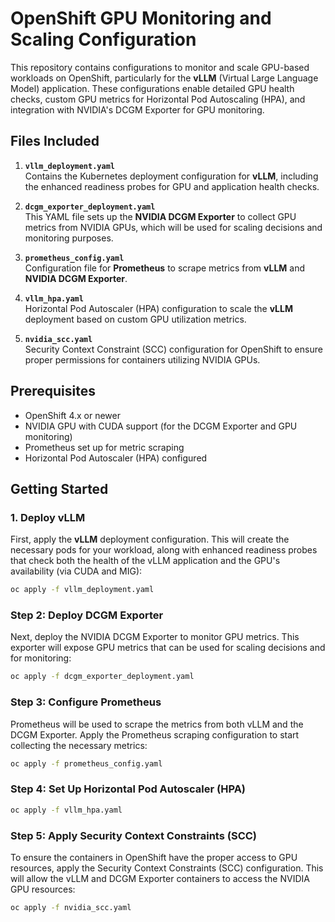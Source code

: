 # OpenShift GPU Monitoring and Scaling Configuration

This repository contains configurations to monitor and scale GPU-based workloads on OpenShift, particularly for the **vLLM** (Virtual Large Language Model) application. These configurations enable detailed GPU health checks, custom GPU metrics for Horizontal Pod Autoscaling (HPA), and integration with NVIDIA's DCGM Exporter for GPU monitoring.

## Files Included

1. **`vllm_deployment.yaml`**  
   Contains the Kubernetes deployment configuration for **vLLM**, including the enhanced readiness probes for GPU and application health checks.
   
2. **`dcgm_exporter_deployment.yaml`**  
   This YAML file sets up the **NVIDIA DCGM Exporter** to collect GPU metrics from NVIDIA GPUs, which will be used for scaling decisions and monitoring purposes.
   
3. **`prometheus_config.yaml`**  
   Configuration file for **Prometheus** to scrape metrics from **vLLM** and **NVIDIA DCGM Exporter**.
   
4. **`vllm_hpa.yaml`**  
   Horizontal Pod Autoscaler (HPA) configuration to scale the **vLLM** deployment based on custom GPU utilization metrics.
   
5. **`nvidia_scc.yaml`**  
   Security Context Constraint (SCC) configuration for OpenShift to ensure proper permissions for containers utilizing NVIDIA GPUs.

## Prerequisites

- OpenShift 4.x or newer
- NVIDIA GPU with CUDA support (for the DCGM Exporter and GPU monitoring)
- Prometheus set up for metric scraping
- Horizontal Pod Autoscaler (HPA) configured

## Getting Started

### 1. Deploy vLLM

First, apply the **vLLM** deployment configuration. This will create the necessary pods for your workload, along with enhanced readiness probes that check both the health of the vLLM application and the GPU's availability (via CUDA and MIG):

```bash
oc apply -f vllm_deployment.yaml
```

### Step 2: Deploy DCGM Exporter

Next, deploy the NVIDIA DCGM Exporter to monitor GPU metrics. This exporter will expose GPU metrics that can be used for scaling decisions and for monitoring:

```bash
oc apply -f dcgm_exporter_deployment.yaml
```

### Step 3: Configure Prometheus

Prometheus will be used to scrape the metrics from both vLLM and the DCGM Exporter. Apply the Prometheus scraping configuration to start collecting the necessary metrics:

```bash
oc apply -f prometheus_config.yaml
```

### Step 4: Set Up Horizontal Pod Autoscaler (HPA)

```bash
oc apply -f vllm_hpa.yaml
```

### Step 5: Apply Security Context Constraints (SCC)

To ensure the containers in OpenShift have the proper access to GPU resources, apply the Security Context Constraints (SCC) configuration. This will allow the vLLM and DCGM Exporter containers to access the NVIDIA GPU resources:

```bash
oc apply -f nvidia_scc.yaml
```
